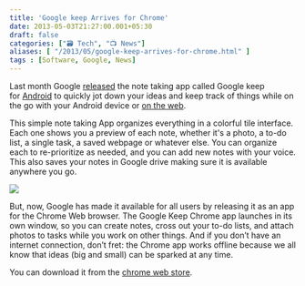 ```yaml
---
title: 'Google keep Arrives for Chrome'
date: 2013-05-03T21:27:00.001+05:30
draft: false
categories: ["🗃️ Tech", "📺 News"]
aliases: [ "/2013/05/google-keep-arrives-for-chrome.html" ]
tags : [Software, Google, News]
---
```


Last month Google [released](https://googledrive.blogspot.com/2013/03/google-keepsave-whats-on-your-mind.html) the note taking app called Google keep for [Android](httpss://play.google.com/store/apps/details?id=com.google.android.keep&hl=en) to quickly jot down your ideas and keep track of things while on the go with your Android device or [on the web](https://drive.google.com/keep).  
  

  
This simple note taking App organizes everything in a colorful tile interface. Each one shows you a preview of each note, whether it's a photo, a to-do list, a single task, a saved webpage or whatever else. You can organize each to re-prioritize as needed, and you can add new notes with your voice. This also saves your notes in Google drive making sure it is available anywhere you go.  
  

[![](https://2.bp.blogspot.com/-AqYG--HpwHs/UYPcf4ZkBII/AAAAAAAABOI/NFVqDbQRVlw/s320/Keep+screenshot+1.png)](https://2.bp.blogspot.com/-AqYG--HpwHs/UYPcf4ZkBII/AAAAAAAABOI/NFVqDbQRVlw/s1600/Keep+screenshot+1.png)

  
But, now, Google has made it available for all users by releasing it as an app for the Chrome Web browser. The Google Keep Chrome app launches in its own window, so you can create notes, cross out your to-do lists, and attach photos to tasks while you work on other things. And if you don’t have an internet connection, don’t fret: the Chrome app works offline because we all know that ideas (big and small) can be sparked at any time.  
  
You can download it from the [chrome web store](httpss://chrome.google.com/webstore/detail/google-keep/hmjkmjkepdijhoojdojkdfohbdgmmhki).